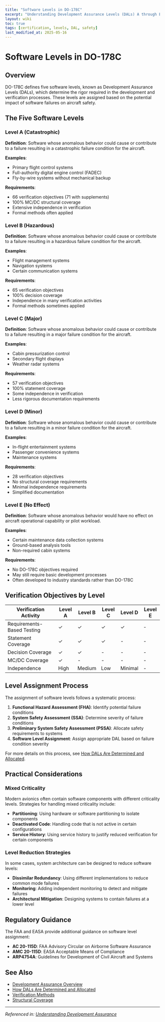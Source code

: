 ```yaml
---
title: "Software Levels in DO-178C"
excerpt: "Understanding Development Assurance Levels (DALs) A through E in DO-178C"
layout: wiki
toc: true
tags: [certification, levels, DAL, safety]
last_modified_at: 2025-05-16
---
```


# Software Levels in DO-178C

## Overview

DO-178C defines five software levels, known as Development Assurance Levels (DALs), which determine the rigor required in the development and verification processes. These levels are assigned based on the potential impact of software failures on aircraft safety.

## The Five Software Levels

### Level A (Catastrophic)

**Definition**: Software whose anomalous behavior could cause or contribute to a failure resulting in a catastrophic failure condition for the aircraft.

**Examples**:
- Primary flight control systems
- Full-authority digital engine control (FADEC)
- Fly-by-wire systems without mechanical backup

**Requirements**:
- 66 verification objectives (71 with supplements)
- 100% MC/DC structural coverage
- Extensive independence in verification
- Formal methods often applied

### Level B (Hazardous)

**Definition**: Software whose anomalous behavior could cause or contribute to a failure resulting in a hazardous failure condition for the aircraft.

**Examples**:
- Flight management systems
- Navigation systems
- Certain communication systems

**Requirements**:
- 65 verification objectives
- 100% decision coverage
- Independence in many verification activities
- Formal methods sometimes applied

### Level C (Major)

**Definition**: Software whose anomalous behavior could cause or contribute to a failure resulting in a major failure condition for the aircraft.

**Examples**:
- Cabin pressurization control
- Secondary flight displays
- Weather radar systems

**Requirements**:
- 57 verification objectives
- 100% statement coverage
- Some independence in verification
- Less rigorous documentation requirements

### Level D (Minor)

**Definition**: Software whose anomalous behavior could cause or contribute to a failure resulting in a minor failure condition for the aircraft.

**Examples**:
- In-flight entertainment systems
- Passenger convenience systems
- Maintenance systems

**Requirements**:
- 28 verification objectives
- No structural coverage requirements
- Minimal independence requirements
- Simplified documentation

### Level E (No Effect)

**Definition**: Software whose anomalous behavior would have no effect on aircraft operational capability or pilot workload.

**Examples**:
- Certain maintenance data collection systems
- Ground-based analysis tools
- Non-required cabin systems

**Requirements**:
- No DO-178C objectives required
- May still require basic development processes
- Often developed to industry standards rather than DO-178C

## Verification Objectives by Level

| Verification Activity | Level A | Level B | Level C | Level D | Level E |
|----------------------|---------|---------|---------|---------|---------|
| Requirements-Based Testing | ✓ | ✓ | ✓ | ✓ | - |
| Statement Coverage | ✓ | ✓ | ✓ | - | - |
| Decision Coverage | ✓ | ✓ | - | - | - |
| MC/DC Coverage | ✓ | - | - | - | - |
| Independence | High | Medium | Low | Minimal | - |

## Level Assignment Process

The assignment of software levels follows a systematic process:

1. **Functional Hazard Assessment (FHA)**: Identify potential failure conditions
2. **System Safety Assessment (SSA)**: Determine severity of failure conditions
3. **Preliminary System Safety Assessment (PSSA)**: Allocate safety requirements to systems
4. **Software Level Assignment**: Assign appropriate DAL based on failure condition severity

For more details on this process, see [How DALs Are Determined and Allocated](/wiki/How_Are_DALs_Determined_and_Allocated/).

## Practical Considerations

### Mixed Criticality

Modern avionics often contain software components with different criticality levels. Strategies for handling mixed criticality include:

- **Partitioning**: Using hardware or software partitioning to isolate components
- **Deactivated Code**: Handling code that is not active in certain configurations
- **Service History**: Using service history to justify reduced verification for certain components

### Level Reduction Strategies

In some cases, system architecture can be designed to reduce software levels:

- **Dissimilar Redundancy**: Using different implementations to reduce common mode failures
- **Monitoring**: Adding independent monitoring to detect and mitigate failures
- **Architectural Mitigation**: Designing systems to contain failures at a lower level

## Regulatory Guidance

The FAA and EASA provide additional guidance on software level assignment:

- **AC 20-115D**: FAA Advisory Circular on Airborne Software Assurance
- **AMC 20-115D**: EASA Acceptable Means of Compliance
- **ARP4754A**: Guidelines for Development of Civil Aircraft and Systems

## See Also

- [Development Assurance Overview](/wiki/Development-assurance-overview/)
- [How DALs Are Determined and Allocated](/wiki/How_Are_DALs_Determined_and_Allocated/)
- [Verification Methods](/wiki/verification-methods/)
- [Structural Coverage](/wiki/structural-coverage/)

---

*Referenced in: [Understanding Development Assurance](/2025/05/15/understanding-development-assurance/)*